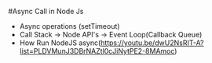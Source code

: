 #Async Call in Node Js
* Async operations (setTimeout)
* Call Stack -> Node API's -> Event Loop(Callback Queue)
* How Run NodeJS async(https://youtu.be/dwU2NsRIT-A?list=PLDVMunJ3DBrNAZtl0cJiNytPE2-8MAmoc)